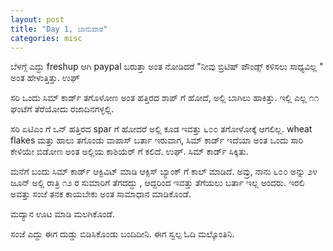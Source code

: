 ```yaml
---
layout: post
title: "Day 1, ಬಾನುವಾರ"
categories: misc
---
```


ಬೆಳಗ್ಗೆ ಎದ್ದು freshup ಆಗಿ paypal ಬರುತ್ತಾ ಅಂತ ನೋಡಿದರೆ "ನೀವು ಬ್ರಿಟಿಷ್ ಪೌಂಡ್ಸ್ ಕಳಿಸಲು ಸಾಧ್ಯವಿಲ್ಲ " ಅಂತ ಹೇಳುತ್ತಿತ್ತು. ಉಘ್

ಸರಿ ಒಂದು ಸಿಮ್ ಕಾರ್ಡ್ ತಗೊಳೋಣ ಅಂತ ಹತ್ತಿರದ ಶಾಪ್ ಗೆ ಹೋದೆ, ಅಲ್ಲಿ ಬಾಗಿಲು ಹಾಕಿತ್ತು. ಇಲ್ಲಿ ಎಲ್ಲ ೧೧ ಘಂಟೆಗೆ ತೆರೆಯೋದು ರಜಾದಿನಗಳ್ಳಲ್ಲಿ.

ಸರಿ ಏಟಿಎಂ ಗೆ ಒನ್ ಹತ್ತಿರದ spar ಗೆ ಹೋದರೆ ಅಲ್ಲಿ ಕೂಡ ಇವತ್ತು ೬೦೦ ತಗೋಳೋಕ್ಕೆ ಆಗಲಿಲ್ಲ. wheat flakes  ಮತ್ತು ಹಾಲು ತಗೊಂಡು ವಾಪಾಸ್ ಬರ್ತಾ ಇರುವಾಗ, ಸಿಮ್ ಕಾರ್ಡ್ ಇದೆಯಾ ಅಂತ ಒಂದು ಸಾರಿ ಕೇಳಿಯೇ ಬಿಡೋಣ ಅಂತ ಅಲ್ಲಿಯ ಕಾಶಿಯೆರ್ ಗೆ ಕಲಿದೆ. ಉಘ್. ಸಿಮ್ ಕಾರ್ಡ್ ಸಿಕ್ಕಿತು.

ಮನೆಗೆ ಬಂದು ಸಿಮ್ ಕಾರ್ಡ್ ಆಕ್ಟಿವಿಟ್  ಮಾಡಿ ಆಕ್ಸಿಸ್ ಬ್ಯಾಂಕ್ ಗೆ ಕಾಲ್ ಮಾಡಿದೆ. ಅವ್ರು, ನಾನು ೬೦೦ ಅನ್ನು ೨೪ ಜೂನ್ ಅಲ್ಲಿ ರಾತ್ರಿ ೧೨ ರ ಸುಮಾರಿಗೆ ತೆಗದದ್ದು , ಆದ್ದರಿಂದ ಇವತ್ತು ತೆಗೆಯಲು ಬರ್ತಾ ಇಲ್ಲ ಅಂದರು. ಇರಲಿ ಅವತ್ತು ಸಂಜೆ ತನಕ ಕಾಯಬೇಕು ಅಂತ ಸಾಮಾಧಾನ ಮಾಡಿಕೊಂಡೆ.

ಮದ್ಯಾನ ಊಟ ಮಾಡಿ ಮಲಗಿಕೊಂಡೆ.

ಸಂಜೆ ಎದ್ದು ಈಗ ದುಡ್ಡು ಬಿಡಿಸಿಕೊಂಡು ಬಂದಿದೀನಿ. ಈಗ ಸ್ವಲ್ಪ ಓದಿ ಮಲ್ಕೊಂತಿನಿ. 

